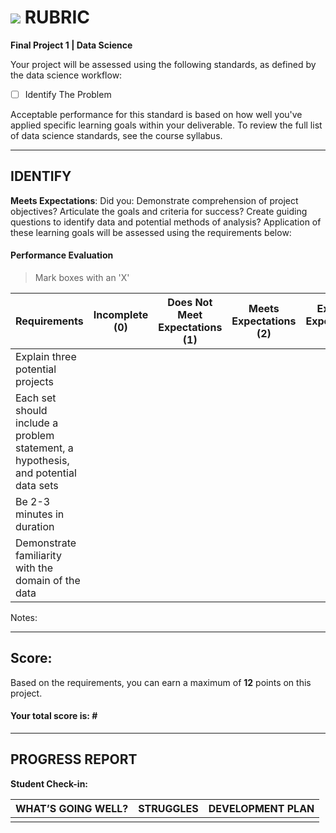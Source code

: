 # ![](https://ga-dash.s3.amazonaws.com/production/assets/logo-9f88ae6c9c3871690e33280fcf557f33.png) RUBRIC
**Final Project 1 | Data Science** 	 						

Your project will be assessed using the following standards, as defined by the data science workflow:
- [ ] Identify The Problem

Acceptable performance for this standard is based on how well you've applied specific learning goals within your deliverable. To review the full list of data science standards, see the course syllabus.

---

## IDENTIFY
**Meets Expectations**: Did you: Demonstrate comprehension of project objectives? Articulate the goals and criteria for success? Create guiding questions to identify data and potential methods of analysis? Application of these learning goals will be assessed using the requirements below:

#### Performance Evaluation
> Mark boxes with an 'X'

| Requirements | Incomplete (0) | Does Not Meet Expectations (1) | Meets Expectations (2) | Exceeds Expectations (3) |
|---|---|---|---|---|
| Explain three potential projects | | | | |
| Each set should include a problem statement, a hypothesis, and potential data sets | | | | |
| Be 2-3 minutes in duration | | | | |
| Demonstrate familiarity with the domain of the data | | | | |

Notes:

---

## Score:
Based on the requirements, you can earn a maximum of  **12**  points on this project. 

#### Your total score is: **#**



---

## PROGRESS REPORT
**Student Check-in:**

|WHAT’S GOING WELL?|STRUGGLES|DEVELOPMENT PLAN|
|---|---|---|
| | | |

